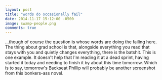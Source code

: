 ```yaml
---
layout: post
title: "words do occasionally fail"
date: 2014-11-17 15:12:00 -0500
image: swamp-people.png 
comments: true
---
```


...though of course the question is whose words are doing the failing here. The thing about grad school is that, alongside everything you read that stays with you and quietly changes everything, there is the batshit. This is one example. It doesn't help that I'm reading it at a dead sprint, having started it today and needing to finish it by about this time tomorrow. Which is to say, tomorrow's Backseat Phillip will probably be another screenshot from this bonkers-ass novel. 

